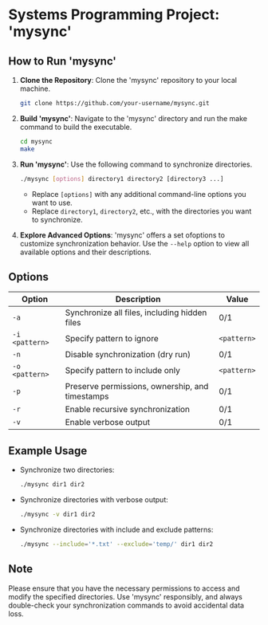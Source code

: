 # Systems Programming Project: 'mysync'


## How to Run 'mysync'
1. **Clone the Repository**: Clone the 'mysync' repository to your local machine.
   ```bash
   git clone https://github.com/your-username/mysync.git
   ```
2. **Build 'mysync'**: Navigate to the 'mysync' directory and run the make command to build the executable.
   ```bash
   cd mysync
   make
   ```
3. **Run 'mysync'**: Use the following command to synchronize directories.
   ```bash
   ./mysync [options] directory1 directory2 [directory3 ...]
   ```
   - Replace `[options]` with any additional command-line options you want to use.
   - Replace `directory1`, `directory2`, etc., with the directories you want to synchronize.

4. **Explore Advanced Options**: 'mysync' offers a set ofoptions to customize synchronization behavior. Use the `--help` option to view all available options and their descriptions.

## Options

| Option          | Description                                      | Value            |
|-----------------|--------------------------------------------------|------------------|
| `-a`            | Synchronize all files, including hidden files    | 0/1              |
| `-i <pattern>`  | Specify pattern to ignore                        | `<pattern>`      |
| `-n`            | Disable synchronization (dry run)                | 0/1              |
| `-o <pattern>`  | Specify pattern to include only                  | `<pattern>`      |
| `-p`            | Preserve permissions, ownership, and timestamps  | 0/1              |
| `-r`            | Enable recursive synchronization                 | 0/1              |
| `-v`            | Enable verbose output                            | 0/1              |



## Example Usage
- Synchronize two directories:
  ```bash
  ./mysync dir1 dir2
  ```

- Synchronize directories with verbose output:
  ```bash
  ./mysync -v dir1 dir2
  ```

- Synchronize directories with include and exclude patterns:
  ```bash
  ./mysync --include='*.txt' --exclude='temp/' dir1 dir2
  ```

## Note
Please ensure that you have the necessary permissions to access and modify the specified directories. Use 'mysync' responsibly, and always double-check your synchronization commands to avoid accidental data loss.

